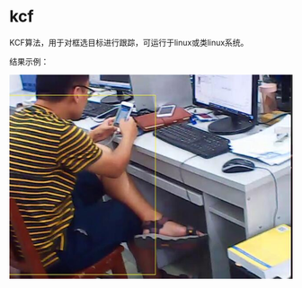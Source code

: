 # kcf
KCF算法，用于对框选目标进行跟踪，可运行于linux或类linux系统。

结果示例：

![github]( https://github.com/MrJoeyM/kcf/blob/master/3.jpg "github") 
